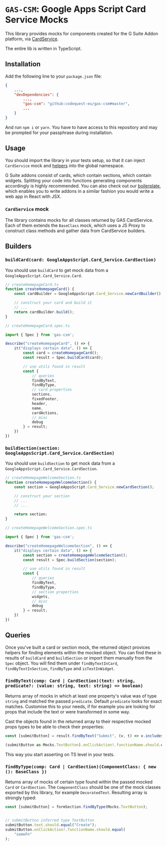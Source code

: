 # `GAS-CSM`: Google Apps Script Card Service Mocks
This library provides mocks for components created for the G Suite Addon platform, via [CardService](https://developers.google.com/apps-script/reference/card-service). 

The entire lib is written in TypeScript.

## Installation
Add the following line to your `package.json` file:
```json
{
    ...,
    "devDependencies": {
        ...,
        "gas-csm": "github:codequest-eu/gas-csm#master",
        ...
    }
}
```

And run `npm i` or `yarn`. You have to have access to this repository and may be prompted for your passphrase during installation.

## Usage
You should import the library in your tests setup, so that it can inject `CardService` mock and [helpers](#helpers) into the global namespace. 

G Suite addons consist of cards, which contain sections, which contain widgets. Splitting your code into functions generating components accordingly is highly recommended. You can also check out our [boilerplate](), which enables you to write addons in a similar fashion you would write a web app in React with JSX.

### `CardService` mock

The library contains mocks for all classes returned by GAS CardService. Each of them extends the `BaseClass` mock, which uses a JS Proxy to construct class methods and gather data from CardService builders.


## Builders
### `buildCard(card: GoogleAppsScript.Card_Service.CardSection)`
You should use `buildCard` to get mock data from a `GoogleAppsScript.Card_Service.Card`.
```ts
// createHomepageCard.ts
function createHomepageCard() {
    const cardBuilder = GoogleAppsScript.Card_Service.newCardBuilder();

    // construct your card and build it
    // ...
    return cardBuilder.build(); 
}

// createHomepageCard.spec.ts

import { Spec } from 'gas-csm';

describe("createHomepageCard", () => {
    it("displays certain data", () => {
        const card = createHomepageCard();
        const result = Spec.buildCard(card);

        // use utils found in result
        const {
            // queries
            findByText,
            findByType,
            // card properties
            sections,
            fixedFooter,
            header,
            name,
            cardActions,
            // misc
            debug
        } = result;
    })
})
```


### `buildSection(section: GoogleAppsScript.Card_Service.CardSection)`
You should use `buildSection` to get mock data from a `GoogleAppsScript.Card_Service.CardSection`.
```ts
// createHomepageWelcomeSection.ts
function createHomepageWelcomeSection() {
    const section = GoogleAppsScript.Card_Service.newCardSection();

    // construct your section
    // ...
    // ...

    return section; 
}

// createHomepageWelcomeSection.spec.ts

import { Spec } from 'gas-csm';

describe("createHomepageWelcomeSection", () => {
    it("displays certain data", () => {
        const section = createHomepageWelcomeSection();
        const result = Spec.buildSection(section);

        // use utils found in result
        const {
            // queries
            findByText,
            findByType,
            // section properties
            widgets,
            // misc
            debug
        } = result;
    })
})
```

## Queries
Once you've built a card or section mock, the returned object provices helpers for finding elements within the mocked object. You can find these in results of `buildCard` and `buildSection` or import them manually from the `Spec` object. You will find them under `findByTextInCard`, `findByTextInSection`, `findByType` and `isTextInWidget`.

### `findByText(comp: Card | CardSection)(text: string, predicate?: (value: string, text: string) => boolean)`
Returns array of mocks in which at least one property's value was of type `string` and matched the passed `predicate`. Default `predicate` looks for exact matches. Customise this to your needs, if for example you are looking for props that include the text or were transformed in some way.

Cast the objects found in the returned array to their respective mocked props types to be able to check their properties:
```ts
const [submitButton] = result.findByText("Submit", (v, t) => v.includes(t));

(submitButton as Mocks.TextButton).onClickAction!.functionName.should.equal("someFn");
```

This way you start asserting on TS level in your tests.

### `findByType(comp: Card | CardSection)(ComponentClass: { new (): BaseClass })`
Returns array of mocks of certain type found within the passed mocked `Card` or `CardSection`. The `ComponentClass` should be one of the mock classes exported by this library, for example `DecoratedText`. Resulting array is strongly typed:

```ts
const [submitButton] = formSection.findByType(Mocks.TextButton);


// submitButton inferred type TextButton
submitButton.text.should.equal("Create");
submitButton.onClickAction!.functionName.should.equal(
    "someFn"
);
```
